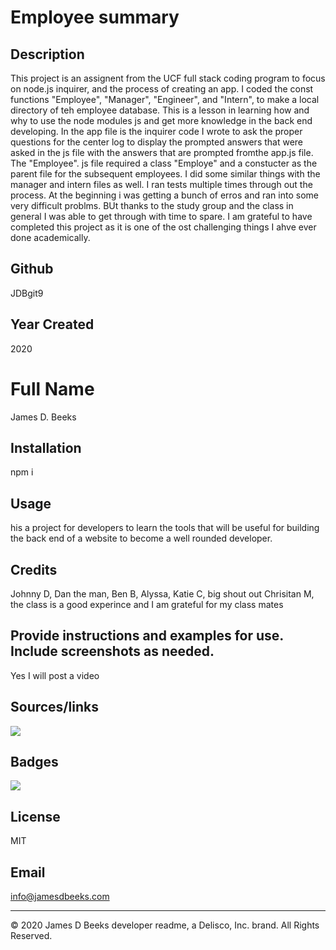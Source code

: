 # Employee summary

## Description
This project is an assignent from the UCF full stack coding program to focus on node.js inquirer, and the process of creating an app. I coded the const functions "Employee", "Manager", "Engineer", and "Intern", to make a local directory of teh employee database. This is a lesson in learning how and why to use the node modules js and get more knowledge in the back end developing. In the app file is the inquirer code I wrote to ask the proper questions for the center log to display the prompted answers that were asked in the js file with the answers that are prompted fromthe app.js file. The "Employee". js file required a class "Employe" and a constucter  as the parent file for the subsequent employees. I did some similar things with the manager and intern files as well. I ran tests multiple times through out the process. At the beginning i was getting a bunch of erros and ran into some very difficult problms. BUt thanks to the study group and the class in general I was able to get through with time to spare. I am grateful to have completed this project as it is one of the ost challenging things I ahve ever done academically. 

## Github
JDBgit9

## Year Created
2020

# Full Name
James D. Beeks

## Installation
npm i

## Usage
his a project for developers to learn the tools that will be useful for building the back end of a website to become a well rounded developer. 

## Credits
Johnny D, Dan the man, Ben B, Alyssa, Katie C, big shout out Chrisitan M, the class is a good experince and I am grateful for my class mates

## Provide instructions and examples for use. Include screenshots as needed.
Yes I will post a video

## Sources/links
![](https://drive.google.com/file/d/19onYVhI0ua-XoFwfH7JF1qI0B_nALFPn/view)

## Badges
![](https://img.shields.io/github/license/JDBgit9/Employee-summary)

## License 
MIT

## Email
info@jamesdbeeks.com


---
© 2020 James D Beeks developer readme, a Delisco, Inc. brand. All Rights Reserved.





    

